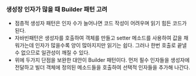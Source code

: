 ### 생성장 인자가 많을 때 Builder 패턴 고려
- 점층적 생성자 패턴은 인자 수가 늘어나면 코드 작성이 어려우며 읽기 힘든 코드가 된다.
- 자바빈패턴은 생성자를 호출하여 객체를 만들고 setter 메소드를 사용하여 값을 채워가는데 인자가 많을수록 양이 많아지지만 읽기는 쉽다. 그러나 한번 호출로 끝낼 수 없으므로 일관성이 깨질 수 있다.
- 위에 두가지 단점을 보완한 대안이 Builder 패턴이다. 먼저 필수 인자들을 생성자에 전달하고 빌더 객체에 정의된 메소드들을 호출하여 선택적 인자들을 추가해 나간다.